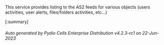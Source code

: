 






This service provides listing to the AS2 feeds for various objects (users activities, user alerts, files/folders activities, etc...)

[:summary]

###### Auto generated by Pydio Cells Enterprise Distribution v4.2.3-rc1 on 22-Jun-2023

